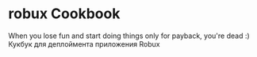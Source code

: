 robux Cookbook
==============
When you lose fun and start doing things only for payback, you're dead :)
Кукбук для деплоймента приложения Robux

